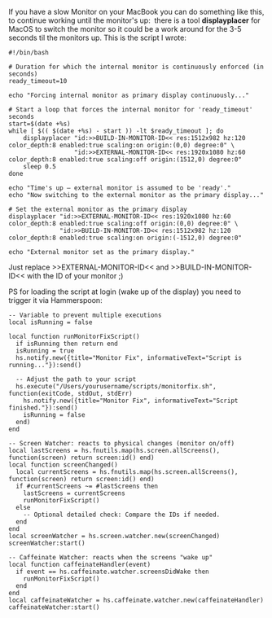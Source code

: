 If you have a slow Monitor on your MacBook you can do something like this, to continue working until the monitor's up:
 there is a tool **displayplacer** for MacOS to switch the monitor so it could be a work around for the 3-5 seconds til the monitors up. 
This is the script I wrote: 

```
#!/bin/bash

# Duration for which the internal monitor is continuously enforced (in seconds)
ready_timeout=10

echo "Forcing internal monitor as primary display continuously..."

# Start a loop that forces the internal monitor for 'ready_timeout' seconds
start=$(date +%s)
while [ $(( $(date +%s) - start )) -lt $ready_timeout ]; do
    displayplacer "id:>>BUILD-IN-MONITOR-ID<< res:1512x982 hz:120 color_depth:8 enabled:true scaling:on origin:(0,0) degree:0" \
                  "id:>>EXTERNAL-MONITOR-ID<< res:1920x1080 hz:60 color_depth:8 enabled:true scaling:off origin:(1512,0) degree:0"
    sleep 0.5
done

echo "Time's up – external monitor is assumed to be 'ready'."
echo "Now switching to the external monitor as the primary display..."

# Set the external monitor as the primary display
displayplacer "id:>>EXTERNAL-MONITOR-ID<< res:1920x1080 hz:60 color_depth:8 enabled:true scaling:off origin:(0,0) degree:0" \
              "id:>>BUILD-IN-MONITOR-ID<< res:1512x982 hz:120 color_depth:8 enabled:true scaling:on origin:(-1512,0) degree:0"

echo "External monitor set as the primary display."

```



Just replace >>EXTERNAL-MONITOR-ID<< and >>BUILD-IN-MONITOR-ID<< with the ID of your monitor ;)



PS for loading the script at login (wake up of the display) you need to trigger it via Hammerspoon:
```
-- Variable to prevent multiple executions
local isRunning = false

local function runMonitorFixScript()
  if isRunning then return end
  isRunning = true
  hs.notify.new({title="Monitor Fix", informativeText="Script is running..."}):send()
  
  -- Adjust the path to your script
  hs.execute("/Users/yourusername/scripts/monitorfix.sh", function(exitCode, stdOut, stdErr)
    hs.notify.new({title="Monitor Fix", informativeText="Script finished."}):send()
    isRunning = false
  end)
end

-- Screen Watcher: reacts to physical changes (monitor on/off)
local lastScreens = hs.fnutils.map(hs.screen.allScreens(), function(screen) return screen:id() end)
local function screenChanged()
  local currentScreens = hs.fnutils.map(hs.screen.allScreens(), function(screen) return screen:id() end)
  if #currentScreens ~= #lastScreens then
    lastScreens = currentScreens
    runMonitorFixScript()
  else
    -- Optional detailed check: Compare the IDs if needed.
  end
end
local screenWatcher = hs.screen.watcher.new(screenChanged)
screenWatcher:start()

-- Caffeinate Watcher: reacts when the screens "wake up"
local function caffeinateHandler(event)
  if event == hs.caffeinate.watcher.screensDidWake then
    runMonitorFixScript()
  end
end
local caffeinateWatcher = hs.caffeinate.watcher.new(caffeinateHandler)
caffeinateWatcher:start()

```
